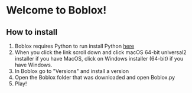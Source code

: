 # Welcome to Boblox!

##  How to install

1. Boblox requires Python to run install Python [here](https://www.python.org/downloads/release/python-3104/)
2. When you click the link scroll down and click macOS 64-bit universal2 installer if you have MacOS, click on Windows installer (64-bit) if you have Windows.
3. In Boblox go to "Versions" and install a version
4. Open the Boblox folder that was downloaded and open Boblox.py
5. Play!
